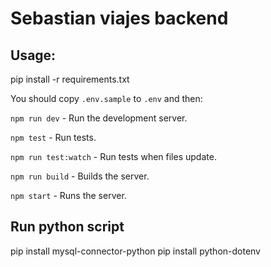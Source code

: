 # Sebastian viajes backend

## Usage:

pip install -r requirements.txt


You should copy `.env.sample` to `.env` and then:

`npm run dev` - Run the development server.

`npm test` - Run tests.

`npm run test:watch` - Run tests when files update.

`npm run build` - Builds the server.

`npm start` - Runs the server.

## Run python script
pip install mysql-connector-python
pip install python-dotenv
